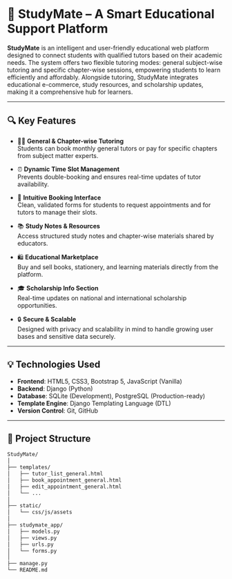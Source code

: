 # 📘 StudyMate – A Smart Educational Support Platform

**StudyMate** is an intelligent and user-friendly educational web platform designed to connect students with qualified tutors based on their academic needs. The system offers two flexible tutoring modes: general subject-wise tutoring and specific chapter-wise sessions, empowering students to learn efficiently and affordably. Alongside tutoring, StudyMate integrates educational e-commerce, study resources, and scholarship updates, making it a comprehensive hub for learners.

---

## 🔍 Key Features

- 👨‍🏫 **General & Chapter-wise Tutoring**  
  Students can book monthly general tutors or pay for specific chapters from subject matter experts.

- ⏰ **Dynamic Time Slot Management**  
  Prevents double-booking and ensures real-time updates of tutor availability.

- 💬 **Intuitive Booking Interface**  
  Clean, validated forms for students to request appointments and for tutors to manage their slots.

- 📚 **Study Notes & Resources**  
  Access structured study notes and chapter-wise materials shared by educators.

- 🛍️ **Educational Marketplace**  
  Buy and sell books, stationery, and learning materials directly from the platform.

- 🎓 **Scholarship Info Section**  
  Real-time updates on national and international scholarship opportunities.

- 🔒 **Secure & Scalable**  
  Designed with privacy and scalability in mind to handle growing user bases and sensitive data securely.

---

## 💡 Technologies Used

- **Frontend**: HTML5, CSS3, Bootstrap 5, JavaScript (Vanilla)
- **Backend**: Django (Python)
- **Database**: SQLite (Development), PostgreSQL (Production-ready)
- **Template Engine**: Django Templating Language (DTL)
- **Version Control**: Git, GitHub

---

## 🧪 Project Structure

```bash
StudyMate/
│
├── templates/
│   ├── tutor_list_general.html
│   ├── book_appointment_general.html
│   ├── edit_appointment_general.html
│   └── ...
│
├── static/
│   └── css/js/assets
│
├── studymate_app/
│   ├── models.py
│   ├── views.py
│   ├── urls.py
│   └── forms.py
│
├── manage.py
└── README.md
